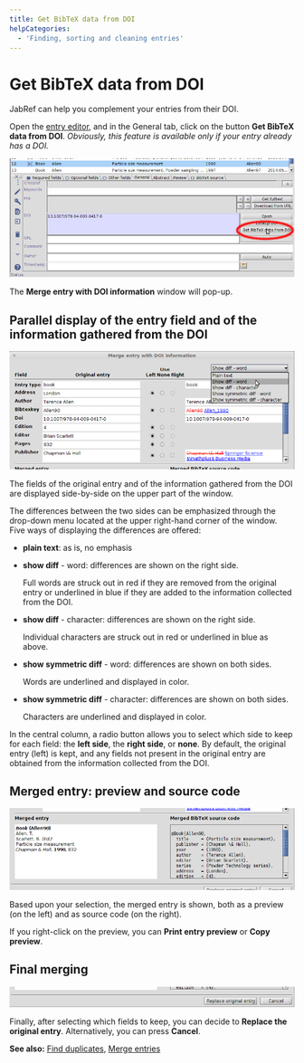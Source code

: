 ```yaml
---
title: Get BibTeX data from DOI
helpCategories:
  - 'Finding, sorting and cleaning entries'
---
```


# Get BibTeX data from DOI

JabRef can help you complement your entries from their DOI.

Open the [entry editor](https://github.com/JabRef/help.jabref.org/tree/1f58696d9081b60bf60823090c7594d67d7f5295/en/EntryEditor/README.md), and in the General tab, click on the button **Get BibTeX data from DOI**. _Obviously, this feature is available only if your entry already has a DOI._

![Screenshot of general tab](../.gitbook/assets/getbibtexdatafromdoi-main.png)

The **Merge entry with DOI information** window will pop-up.

## Parallel display of the entry field and of the information gathered from the DOI

![Screenshot of the parallel display](../.gitbook/assets/getbibtexdatafromdoi-paralleldisplay.png)

The fields of the original entry and of the information gathered from the DOI are displayed side-by-side on the upper part of the window.

The differences between the two sides can be emphasized through the drop-down menu located at the upper right-hand corner of the window. Five ways of displaying the differences are offered:

* **plain text**: as is, no emphasis
* **show diff** - word: differences are shown on the right side.

  Full words are struck out in red if they are removed from the original entry or underlined in blue if they are added to the information collected from the DOI.

* **show diff** - character: differences are shown on the right side.

  Individual characters are struck out in red or underlined in blue as above.

* **show symmetric diff** - word: differences are shown on both sides.

  Words are underlined and displayed in color.

* **show symmetric diff** - character: differences are shown on both sides.

  Characters are underlined and displayed in color.

In the central column, a radio button allows you to select which side to keep for each field: the **left side**, the **right side**, or **none**. By default, the original entry \(left\) is kept, and any fields not present in the original entry are obtained from the information collected from the DOI.

## Merged entry: preview and source code

![Screenshot of the preview and source code for the merged entry](../.gitbook/assets/getbibtexdatafromdoi-previewandcode.png)

Based upon your selection, the merged entry is shown, both as a preview \(on the left\) and as source code \(on the right\).

If you right-click on the preview, you can **Print entry preview** or **Copy preview**.

## Final merging

![Screenshot of choosing to replace the original entry or not](../.gitbook/assets/getbibtexdatafromdoi-selecting.png)

Finally, after selecting which fields to keep, you can decide to **Replace the original entry**. Alternatively, you can press **Cancel**.

**See also:** [Find duplicates](https://github.com/JabRef/help.jabref.org/tree/1f58696d9081b60bf60823090c7594d67d7f5295/en/FindDuplicates/README.md), [Merge entries](https://github.com/JabRef/help.jabref.org/tree/1f58696d9081b60bf60823090c7594d67d7f5295/en/MergeEntries/README.md)

